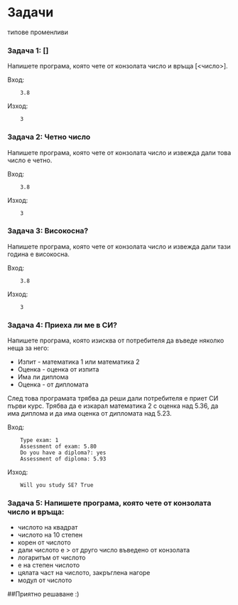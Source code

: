 Задачи
=====================

типове променливи


### Задача 1: []
Напишете програма, която чете от конзолата число и връща [<число>].

Вход:
```
    3.8
```
Изход:
```
    3
```
### Задача 2: Четно число
Напишете програма, която чете от конзолата число и извежда дали това число е четно.

Вход:
```
    3.8
```
Изход:
```
    3
```


### Задача 3: Високосна?
Напишете програма, която чете от конзолата число и извежда дали тази година е високосна.

Вход:
```
    3.8
```
Изход:
```
    3
```


### Задача 4: Приеха ли ме в СИ?
Напишете програма, която изисква от потребителя да въведе няколко неща за него:
- Изпит - математика 1 или математика 2
- Оценка - оценка от изпита
- Има ли диплома
- Оценка - от дипломата

След това програмата трябва да реши дали потребителя е приет СИ първи курс.
Трябва да е изкарал математика 2 с оценка над 5.36, да има диплома и да има оценка от дипломата над 5.23.

Вход:
```
    Type exam: 1
    Assessment оf exam: 5.80
    Do you have a diploma?: yes
    Assessment of diploma: 5.93
```
Изход:
```
    Will you study SE? True
```

### Задача 5: Напишете програма, която чете от конзолата число и връща:
- числото на квадрат
- числото на 10 степен
- корен от числото
- дали числото е > от друго число въведено от конзолата
- логаритъм от числото
- е на степен числото
- цялата част на числото, закръглена нагоре
- модул от числото


##Приятно решаване :)
